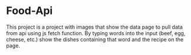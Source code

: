 # Food-Api

This project is a project with images that show the data page to pull data from api using js fetch function.
By typing words into the input (beef, egg, cheese, etc.) show the dishes containing that word and the recipe on the page.

